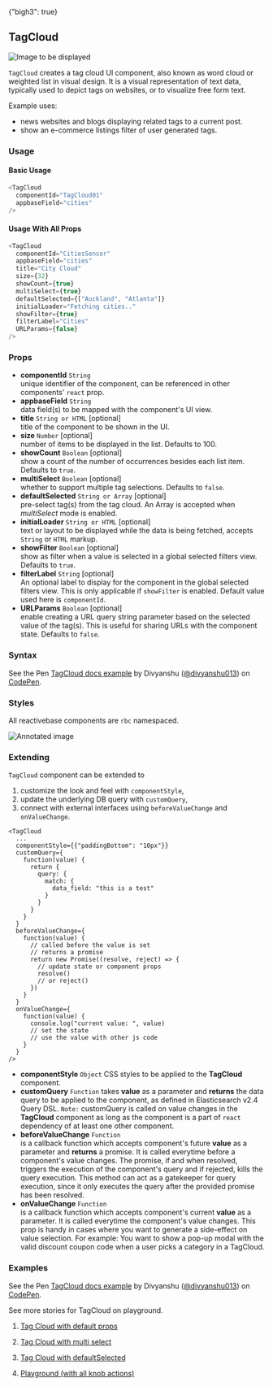 {"bigh3": true}

## TagCloud

![Image to be displayed](https://i.imgur.com/cQgqeiv.png)

`TagCloud` creates a tag cloud UI component, also known as word cloud or weighted list in visual design. It is a visual representation of text data, typically used to depict tags on websites, or to visualize free form text.

Example uses:
* news websites and blogs displaying related tags to a current post.
* show an e-commerce listings filter of user generated tags.

### Usage

#### Basic Usage

```js
<TagCloud
  componentId="TagCloud01"
  appbaseField="cities"
/>
```

#### Usage With All Props

```js
<TagCloud
  componentId="CitiesSensor"
  appbaseField="cities"
  title="City Cloud"
  size={32}
  showCount={true}
  multiSelect={true}
  defaultSelected={["Auckland", "Atlanta"]}
  initialLoader="Fetching cities.."
  showFilter={true}
  filterLabel="Cities"
  URLParams={false}
/>
```

### Props

- **componentId** `String`  
    unique identifier of the component, can be referenced in other components' `react` prop.
- **appbaseField** `String`  
    data field(s) to be mapped with the component's UI view.
- **title** `String or HTML` [optional]  
    title of the component to be shown in the UI.
- **size** `Number` [optional]  
    number of items to be displayed in the list. Defaults to 100.
- **showCount** `Boolean` [optional]  
    show a count of the number of occurrences besides each list item. Defaults to `true`.
- **multiSelect** `Boolean` [optional]  
    whether to support multiple tag selections. Defaults to `false`.
- **defaultSelected** `String or Array` [optional]  
    pre-select tag(s) from the tag cloud. An Array is accepted when *multiSelect* mode is enabled.
- **initialLoader** `String or HTML` [optional]  
    text or layout to be displayed while the data is being fetched, accepts `String` or `HTML` markup.
- **showFilter** `Boolean` [optional]  
    show as filter when a value is selected in a global selected filters view. Defaults to `true`.
- **filterLabel** `String` [optional]  
    An optional label to display for the component in the global selected filters view. This is only applicable if `showFilter` is enabled. Default value used here is `componentId`.
- **URLParams** `Boolean` [optional]  
    enable creating a URL query string parameter based on the selected value of the tag(s). This is useful for sharing URLs with the component state. Defaults to `false`.

### Syntax

<p data-height="500" data-theme-id="light" data-slug-hash="QMJYGG" data-default-tab="js" data-user="divyanshu013" data-embed-version="2" data-pen-title="TagCloud docs example" class="codepen">See the Pen <a href="https://codepen.io/divyanshu013/pen/QMJYGG/">TagCloud docs example</a> by Divyanshu (<a href="https://codepen.io/divyanshu013">@divyanshu013</a>) on <a href="https://codepen.io">CodePen</a>.</p>
<script async src="https://production-assets.codepen.io/assets/embed/ei.js"></script>

### Styles

All reactivebase components are `rbc` namespaced.

![Annotated image](https://i.imgur.com/Lz0NTnd.png)

### Extending

`TagCloud` component can be extended to
1. customize the look and feel with `componentStyle`,
2. update the underlying DB query with `customQuery`,
3. connect with external interfaces using `beforeValueChange` and `onValueChange`.

```
<TagCloud
  ...
  componentStyle={{"paddingBottom": "10px"}}
  customQuery={
    function(value) {
      return {
        query: {
          match: {
            data_field: "this is a test"
          }
        }
      }
    }
  }
  beforeValueChange={
    function(value) {
      // called before the value is set
      // returns a promise
      return new Promise((resolve, reject) => {
        // update state or component props
        resolve()
        // or reject()
      })
    }
  }
  onValueChange={
    function(value) {
      console.log("current value: ", value)
      // set the state
      // use the value with other js code
    }
  }
/>
```

- **componentStyle** `Object`
    CSS styles to be applied to the **TagCloud** component.
- **customQuery** `Function`
    takes **value** as a parameter and **returns** the data query to be applied to the component, as defined in Elasticsearch v2.4 Query DSL.
    `Note:` customQuery is called on value changes in the **TagCloud** component as long as the component is a part of `react` dependency of at least one other component.
- **beforeValueChange** `Function`  
    is a callback function which accepts component's future **value** as a parameter and **returns** a promise. It is called everytime before a component's value changes. The promise, if and when resolved, triggers the execution of the component's query and if rejected, kills the query execution. This method can act as a gatekeeper for query execution, since it only executes the query after the provided promise has been resolved.
- **onValueChange** `Function`  
    is a callback function which accepts component's current **value** as a parameter. It is called everytime the component's value changes. This prop is handy in cases where you want to generate a side-effect on value selection. For example: You want to show a pop-up modal with the valid discount coupon code when a user picks a category in a TagCloud.

### Examples

<p data-height="500" data-theme-id="light" data-slug-hash="QMJYGG" data-default-tab="result" data-user="divyanshu013" data-embed-version="2" data-pen-title="TagCloud docs example" class="codepen">See the Pen <a href="https://codepen.io/divyanshu013/pen/QMJYGG/">TagCloud docs example</a> by Divyanshu (<a href="https://codepen.io/divyanshu013">@divyanshu013</a>) on <a href="https://codepen.io">CodePen</a>.</p>
<script async src="https://production-assets.codepen.io/assets/embed/ei.js"></script>

See more stories for TagCloud on playground.

1. [Tag Cloud with default props](../playground/?knob-title=RatingsFilter&knob-data=%5B%7B"start"%3A4%2C"end"%3A5%2C"label"%3A"4%20stars%20and%20up"%7D%2C%7B"start"%3A3%2C"end"%3A5%2C"label"%3A"3%20stars%20and%20up"%7D%2C%7B"start"%3A2%2C"end"%3A5%2C"label"%3A"2%20stars%20and%20up"%7D%2C%7B"start"%3A1%2C"end"%3A5%2C"label"%3A">%201%20stars"%7D%5D&knob-filterLabel=Ratings%20filter&knob-defaultSelected=%7B"start"%3A2%2C"end"%3A5%7D&knob-blacklist%5B0%5D=golf&knob-blacklist%5B1%5D=unknown&knob-maxCategories=10&knob-URLParams%20%28not%20visible%20on%20storybook%29=false&knob-showFilter=true&knob-sortBy=count&knob-stepValue=1&filterBy=ReactiveSearch&knob-showHistogram=true&knob-maxItems=4&knob-size=100&knob-showCount=true&knob-placeholder=Search%20Cars&knob-showSearch=true&selectedKind=search%2FTagCloud&selectedStory=Basic&full=0&down=1&left=1&panelRight=0&downPanel=storybooks%2Fstorybook-addon-knobs)

2. [Tag Cloud with multi select](../playground/?knob-title=RatingsFilter&knob-data=%5B%7B"start"%3A4%2C"end"%3A5%2C"label"%3A"4%20stars%20and%20up"%7D%2C%7B"start"%3A3%2C"end"%3A5%2C"label"%3A"3%20stars%20and%20up"%7D%2C%7B"start"%3A2%2C"end"%3A5%2C"label"%3A"2%20stars%20and%20up"%7D%2C%7B"start"%3A1%2C"end"%3A5%2C"label"%3A">%201%20stars"%7D%5D&knob-filterLabel=Ratings%20filter&knob-defaultSelected=%7B"start"%3A2%2C"end"%3A5%7D&knob-blacklist%5B0%5D=golf&knob-blacklist%5B1%5D=unknown&knob-maxCategories=10&knob-URLParams%20%28not%20visible%20on%20storybook%29=false&knob-showFilter=true&knob-sortBy=count&knob-stepValue=1&filterBy=ReactiveSearch&knob-showHistogram=true&knob-maxItems=4&knob-size=100&knob-showCount=true&knob-placeholder=Search%20Cars&knob-showSearch=true&knob-multiSelect=true&selectedKind=search%2FTagCloud&selectedStory=With%20multiSelect&full=0&down=1&left=1&panelRight=0&downPanel=storybooks%2Fstorybook-addon-knobs)

3. [Tag Cloud with defaultSelected](../playground/?knob-title=RatingsFilter&knob-data=%5B%7B"start"%3A4%2C"end"%3A5%2C"label"%3A"4%20stars%20and%20up"%7D%2C%7B"start"%3A3%2C"end"%3A5%2C"label"%3A"3%20stars%20and%20up"%7D%2C%7B"start"%3A2%2C"end"%3A5%2C"label"%3A"2%20stars%20and%20up"%7D%2C%7B"start"%3A1%2C"end"%3A5%2C"label"%3A">%201%20stars"%7D%5D&knob-filterLabel=Ratings%20filter&knob-defaultSelected=Auckland&knob-blacklist%5B0%5D=golf&knob-blacklist%5B1%5D=unknown&knob-maxCategories=10&knob-URLParams%20%28not%20visible%20on%20storybook%29=false&knob-showFilter=true&knob-sortBy=count&knob-stepValue=1&filterBy=ReactiveSearch&knob-showHistogram=true&knob-maxItems=4&knob-size=100&knob-showCount=true&knob-placeholder=Search%20Cars&knob-showSearch=true&knob-multiSelect=true&selectedKind=search%2FTagCloud&selectedStory=With%20defaultSelected&full=0&down=1&left=1&panelRight=0&downPanel=storybooks%2Fstorybook-addon-knobs)

4. [Playground (with all knob actions)](../playground/?knob-title=TagCloud%3A%20City%20Filter&knob-data=%5B%7B"start"%3A4%2C"end"%3A5%2C"label"%3A"4%20stars%20and%20up"%7D%2C%7B"start"%3A3%2C"end"%3A5%2C"label"%3A"3%20stars%20and%20up"%7D%2C%7B"start"%3A2%2C"end"%3A5%2C"label"%3A"2%20stars%20and%20up"%7D%2C%7B"start"%3A1%2C"end"%3A5%2C"label"%3A">%201%20stars"%7D%5D&knob-filterLabel=Cities%20filter&knob-defaultSelected%5B0%5D=Auckland&knob-blacklist%5B0%5D=golf&knob-blacklist%5B1%5D=unknown&knob-maxCategories=10&knob-URLParams%20%28not%20visible%20on%20storybook%29=false&knob-showFilter=true&knob-sortBy=count&knob-stepValue=1&filterBy=ReactiveSearch&knob-showHistogram=true&knob-maxItems=4&knob-size=100&knob-showCount=true&knob-placeholder=Search%20Cars&knob-showSearch=true&knob-multiSelect=true&selectedKind=search%2FTagCloud&selectedStory=Playground&full=0&down=1&left=1&panelRight=0&downPanel=storybooks%2Fstorybook-addon-knobs)
